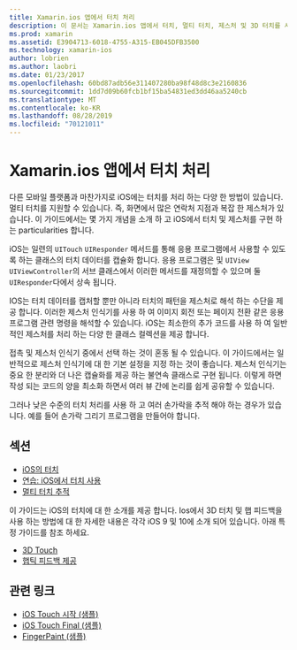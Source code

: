 ```yaml
---
title: Xamarin.ios 앱에서 터치 처리
description: 이 문서는 Xamarin.ios 앱에서 터치, 멀티 터치, 제스처 및 3D 터치를 사용 하는 방법을 설명 하는 가이드로 연결 됩니다.
ms.prod: xamarin
ms.assetid: E3904713-6018-4755-A315-EB045DFB3500
ms.technology: xamarin-ios
author: lobrien
ms.author: laobri
ms.date: 01/23/2017
ms.openlocfilehash: 60bd87adb56e311407280ba98f48d8c3e2160836
ms.sourcegitcommit: 1dd7d09b60fcb1bf15ba54831ed3dd46aa5240cb
ms.translationtype: MT
ms.contentlocale: ko-KR
ms.lasthandoff: 08/28/2019
ms.locfileid: "70121011"
---
```

# <a name="handling-touch-in-xamarinios-apps"></a>Xamarin.ios 앱에서 터치 처리

다른 모바일 플랫폼과 마찬가지로 iOS에는 터치를 처리 하는 다양 한 방법이 있습니다. 멀티 터치를 지원할 수 있습니다. 즉, 화면에서 많은 연락처 지점과 복잡 한 제스처가 있습니다. 이 가이드에서는 몇 가지 개념을 소개 하 고 iOS에서 터치 및 제스처를 구현 하는 particularities 합니다.

iOS는 일련의 `UITouch` `UIResponder` 메서드를 통해 응용 프로그램에서 사용할 수 있도록 하는 클래스의 터치 데이터를 캡슐화 합니다. 응용 프로그램은 및 `UIView` `UIViewController`의 서브 클래스에서 이러한 메서드를 재정의할 수 있으며 둘 `UIResponder`다에서 상속 됩니다.

IOS는 터치 데이터를 캡처할 뿐만 아니라 터치의 패턴을 제스처로 해석 하는 수단을 제공 합니다. 이러한 제스처 인식기를 사용 하 여 이미지 회전 또는 페이지 전환 같은 응용 프로그램 관련 명령을 해석할 수 있습니다. iOS는 최소한의 추가 코드를 사용 하 여 일반적인 제스처를 처리 하는 다양 한 클래스 컬렉션을 제공 합니다.

접촉 및 제스처 인식기 중에서 선택 하는 것이 혼동 될 수 있습니다. 이 가이드에서는 일반적으로 제스처 인식기에 대 한 기본 설정을 지정 하는 것이 좋습니다. 제스처 인식기는 중요 한 분리와 더 나은 캡슐화를 제공 하는 불연속 클래스로 구현 됩니다. 이렇게 하면 작성 되는 코드의 양을 최소화 하면서 여러 뷰 간에 논리를 쉽게 공유할 수 있습니다.

그러나 낮은 수준의 터치 처리를 사용 하 고 여러 손가락을 추적 해야 하는 경우가 있습니다. 예를 들어 손가락 그리기 프로그램을 만들어야 합니다.

## <a name="sections"></a>섹션

- [iOS의 터치](touch-in-ios.md)
- [연습: iOS에서 터치 사용](ios-touch-walkthrough.md)
- [멀티 터치 추적](touch-tracking.md)

이 가이드는 iOS의 터치에 대 한 소개를 제공 합니다. Ios에서 3D 터치 및 햅 피드백을 사용 하는 방법에 대 한 자세한 내용은 각각 iOS 9 및 10에 소개 되어 있습니다. 아래 특정 가이드를 참조 하세요.

- [3D Touch](~/ios/platform/3d-touch.md)
- [햅틱 피드백 제공](~/ios/user-interface/ios-ui/haptic-feedback.md)

## <a name="related-links"></a>관련 링크

- [iOS Touch 시작 (샘플)](https://docs.microsoft.com/samples/xamarin/ios-samples/applicationfundamentals-touch-start)
- [iOS Touch Final (샘플)](https://docs.microsoft.com/samples/xamarin/ios-samples/applicationfundamentals-touch-final)
- [FingerPaint (샘플)](https://docs.microsoft.com/samples/xamarin/ios-samples/applicationfundamentals-fingerpaint)
